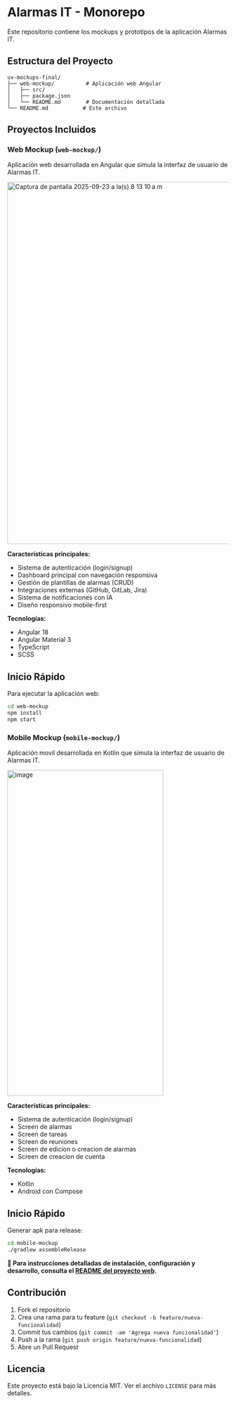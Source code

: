 # Alarmas IT - Monorepo

Este repositorio contiene los mockups y prototipos de la aplicación Alarmas IT.

## Estructura del Proyecto

```
ux-mockups-final/
├── web-mockup/          # Aplicación web Angular
│   ├── src/
│   ├── package.json
│   └── README.md        # Documentación detallada
└── README.md           # Este archivo
```

## Proyectos Incluidos

### Web Mockup (`web-mockup/`)
Aplicación web desarrollada en Angular que simula la interfaz de usuario de Alarmas IT.

<img width="1510" height="825" alt="Captura de pantalla 2025-09-23 a la(s) 8 13 10 a m" src="https://github.com/user-attachments/assets/7e7fa966-ffb1-4609-b1bb-378b9be8a7fb" />

**Características principales:**
- Sistema de autenticación (login/signup)
- Dashboard principal con navegación responsiva
- Gestión de plantillas de alarmas (CRUD)
- Integraciones externas (GitHub, GitLab, Jira)
- Sistema de notificaciones con IA
- Diseño responsivo mobile-first

**Tecnologías:**
- Angular 18
- Angular Material 3
- TypeScript
- SCSS

## Inicio Rápido

Para ejecutar la aplicación web:

```bash
cd web-mockup
npm install
npm start
```


### Mobile Mockup (`mobile-mockup/`)
Aplicación movil desarrollada en Kotlin que simula la interfaz de usuario de Alarmas IT.

<img width="355" height="742" alt="image" src="https://github.com/user-attachments/assets/fe7287bf-b083-4d64-affe-3154ade9e5de" />

**Características principales:**
- Sistema de autenticación (login/signup)
- Screen de alarmas
- Screen de tareas
- Screen de reuniones
- Screen de edicion o creacion de alarmas
- Screen de creacion de cuenta

**Tecnologías:**
- Kotlin
- Android con Compose

## Inicio Rápido

Generar apk para release:

```bash
cd mobile-mockup
./gradlew assembleRelease
```

**📖 Para instrucciones detalladas de instalación, configuración y desarrollo, consulta el [README del proyecto web](web-mockup/README.md).**

## Contribución

1. Fork el repositorio
2. Crea una rama para tu feature (`git checkout -b feature/nueva-funcionalidad`)
3. Commit tus cambios (`git commit -am 'Agrega nueva funcionalidad'`)
4. Push a la rama (`git push origin feature/nueva-funcionalidad`)
5. Abre un Pull Request

## Licencia

Este proyecto está bajo la Licencia MIT. Ver el archivo `LICENSE` para más detalles.
